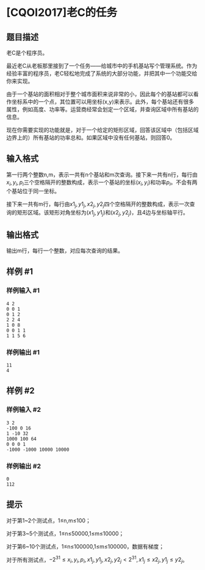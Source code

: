 # [CQOI2017]老C的任务

## 题目描述

老C是个程序员。


最近老C从老板那里接到了一个任务——给城市中的手机基站写个管理系统。作为经验丰富的程序员，老C轻松地完成了系统的大部分功能，并把其中一个功能交给你来实现。

由于一个基站的面积相对于整个城市面积来说非常的小，因此每个的基站都可以看作坐标系中的一个点，其位置可以用坐标(x,y)来表示。此外，每个基站还有很多属性，例如高度、功率等。运营商经常会划定一个区域，并查询区域中所有基站的信息。

现在你需要实现的功能就是，对于一个给定的矩形区域，回答该区域中（包括区域边界上的）所有基站的功率总和。如果区域中没有任何基站，则回答0。


## 输入格式

第一行两个整数n,m，表示一共有n个基站和m次查询。接下来一共有n行，每行由$x_i,y_i,p_i$三个空格隔开的整数构成，表示一个基站的坐标$(x_i,y_i)$和功率$p_i$。不会有两个基站位于同一坐标。

接下来一共有m行，每行由$x1_j,y1_j,x2_j,y2_j$四个空格隔开的整数构成，表示一次查询的矩形区域。该矩形对角坐标为$(x1_j,y1_j)$和$(x2_j,y2_j)$，且4边与坐标轴平行。


## 输出格式

输出m行，每行一个整数，对应每次查询的结果。


## 样例 #1

### 样例输入 #1
```
4 2   
0 0 1 
0 1 2  
2 2 4  
1 0 8  
0 0 1 1 
1 1 5 6
```

### 样例输出 #1

```
11
4
```

## 样例 #2

### 样例输入 #2
```
3 2
-100 0 16 
1 -10 32 
1000 100 64 
0 0 0 1 
-1000 -1000 10000 10000
```

### 样例输出 #2

```
0
112
```

## 提示

对于第1~2个测试点，1≤n,m≤100；

对于第3~5个测试点，1≤n≤50000,1≤m≤10000；

对于第6~10个测试点，1≤n≤100000,1≤m≤100000，数据有梯度；

对于所有测试点，$-2^{31}\le x_i,y_i,p_i,x1_j,y1_j,x2_j,y2_j<2^{31},x1_j\le x2_j,y1_j\le y2_j$。

